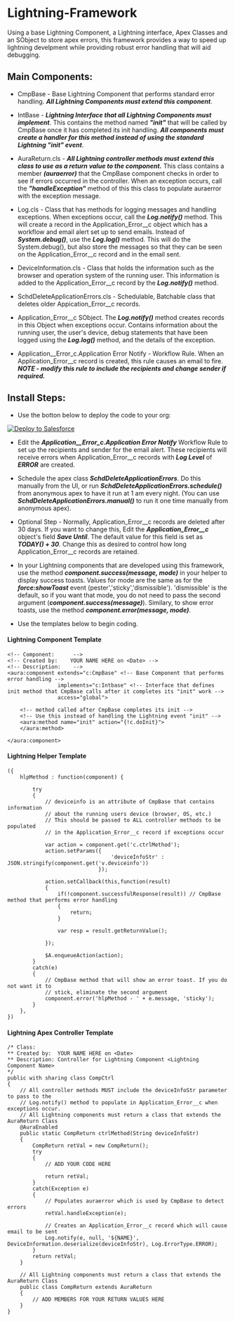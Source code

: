 # Lightning-Framework
Using a base Lightning Component, a Lightning interface, Apex Classes and an SObject to store apex errors, this framework provides a way to speed up lightning develpment while providing robust error handling that will aid debugging.


## Main Components:
* CmpBase - Base Lightning Component that performs standard error handling. **_All Lightning Components must extend this component_**. 

* IntBase - **_Lightning Interface that all Lightning Components must implement_**. This contains the method named **_"init"_** that will be called by CmpBase once it has completed its init handling.  **_All components must create a handler for this method 
instead of using the standard Lightning "init" event_**.

* AuraReturn.cls - **_All Lightning controller methods must extend this class to use as a return value to the component._** This class contains a member **_(auraerror)_** that the CmpBase component checks in order to see if errors occurred in the controller. When an exception occurs, call the **_"handleException"_** method of this this class to populate auraerror with the exception message.

* Log.cls - Class that has methods for logging messages and handling exceptions.  When exceptions occur, call the **_Log.notify()_** method. This will create a record in the Application_Error__c object which has a workflow and email alert set up to send emails.  Instead of **_System.debug()_**, use the **_Log.log()_** method. This will do the System.debug(), but also store the messages so that they can be seen on the Application_Error__c record and in the email sent.

* DeviceInformation.cls - Class that holds the information such as the browser and operation system of the running user.  This information is added to the Application_Error__c record by the **_Log.notify()_** method.

* SchdDeleteApplicationErrors.cls - Schedulable, Batchable class that deletes older Appication_Error__c records. 

* Application_Error__c SObject. The **_Log.notify()_** method creates records in this Object when exceptions occur. Contains information about the running user, the user's device, debug statements that have been logged using the **_Log.log()_** method, and the details of the exception.  

* Application__Error_c.Application Error Notify - Workflow Rule. When an Application_Error__c record is created, this rule causes an email to fire. **_NOTE - modify this rule to include the recipients and change sender if required._**

## Install Steps:
* Use the botton below to deploy the code to your org:

<a href="https://githubsfdeploy.herokuapp.com?owner=veenasundara&repo=Lightning-Framework">
  <img alt="Deploy to Salesforce"
       src="https://raw.githubusercontent.com/afawcett/githubsfdeploy/master/src/main/webapp/resources/img/deploy.png">
</a>

* Edit the **_Application__Error_c.Application Error Notify_** Workflow Rule to set up the recipients and sender for the email alert. These recipients will receive errors when Application_Error__c records with **_Log Level_** of **_ERROR_** are created.

* Schedule the apex class **_SchdDeleteApplicationErrors_**. Do this manually from the UI, or run **_SchdDeleteApplicationErrors.schedule()_** from anonymous apex to have it run at 1 am every night. (You can use **_SchdDeleteApplicationErrors.manual()_** to run it one time manually from anonymous apex).

* Optional Step - Normally, Application_Error__c records are deleted after 30 days.  If you want to change this, Edit the **_Application_Error__c_** object's field **_Save Until_**. The default value for this field is set as **_TODAY() + 30_**. Change this as desired to control how long Application_Error__c records are retained.

* In your Lightning components that are developed using this framework, use the method **_component.success(message, mode)_** in your helper to display success toasts. Values for mode are the same as for the **_force:showToast_** event (pester','sticky','dismissible'). 'dismissible' is the default, so if you want that mode, you do not need to pass the second argument (**_component.success(message)_**). Similary, to show error toasts, use the method **_component.error(message, mode)_**.

* Use the templates below to begin coding. 

#### Lightning Component Template
```
<!-- Component: 	 -->
<!-- Created by: 	YOUR NAME HERE on <Date> -->
<!-- Description: 	 -->
<aura:component extends="c:CmpBase" <!-- Base Component that performs error handling -->
                implements="c:Intbase" <!-- Interface that defines init method that CmpBase calls after it completes its "init" work -->
                access="global">

    <!-- method called after CmpBase completes its init -->
    <!-- Use this instead of handling the Lightning event "init" -->
    <aura:method name="init" action="{!c.doInit}">
    </aura:method>

</aura:component>
```

#### Lightning Helper Template
```
({
    hlpMethod : function(component) {

        try
        {
            // deviceinfo is an attribute of CmpBase that contains information
            // about the running users device (browser, OS, etc.)
            // This should be passed to ALL controller methods to be populated
            // in the Application_Error__c record if exceptions occur

            var action = component.get('c.ctrlMethod');
            action.setParams({
                                 'deviceInfoStr' : JSON.stringify(component.get('v.deviceinfo'))
                             });

            action.setCallback(this,function(result)
            {
                if(!component.successfulResponse(result)) // CmpBase method that performs error handling
                {
                    return;
                }

                var resp = result.getReturnValue();

            });

            $A.enqueueAction(action);
        }
        catch(e)
        {
    	    // CmpBase method that will show an error toast. If you do not want it to
    	    // stick, eliminate the second argument
            component.error('hlpMethod - ' + e.message, 'sticky');
        }
    },
})
```

#### Lightning Apex Controller Template
```
/* Class:       
** Created by:  YOUR NAME HERE on <Date>
** Description: Controller for Lightning Component <Lightning Component Name>
*/
public with sharing class CompCtrl
{
    // All controller methods MUST include the deviceInfoStr parameter to pass to the
    // Log.notify() method to populate in Application_Error__c when exceptions occur.
    // All Lightning components must return a class that extends the AuraReturn Class
    @AuraEnabled
    public static CompReturn ctrlMethod(String deviceInfoStr)
    {
        CompReturn retVal = new CompReturn();
        try
        {
            // ADD YOUR CODE HERE
            
            return retVal;
        }
        catch(Exception e)
        {
            // Populates auraerror which is used by CmpBase to detect errors
            retVal.handleException(e); 

            // Creates an Application_Error__c record which will cause email to be sent
            Log.notify(e, null, '${NAME}', DeviceInformation.deserialize(deviceInfoStr), Log.ErrorType.ERROR);
        }
        return retVal;
    }

    // All Lightning components must return a class that extends the AuraReturn Class
    public class CompReturn extends AuraReturn
    {
        // ADD MEMBERS FOR YOUR RETURN VALUES HERE
    }
}
```